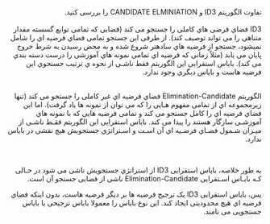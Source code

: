 
##
####

<div dir="rtl">
  تفاوت الگوریتم ID3 و CANDIDATE ELMINIATION را بررسی کنید.
   </div>
<br/>
<div dir="rtl">
ID3 فضاي فرضی هاي کاملی را جستجو می کند (فضایی که تمامی توابع گسسته مقدار متناهی را می تواند توصیف کند). از طرفی این جستجو تمامی فضاي فرضیه اي را شامل نمیشود، جستجو از فرضیه هاي سادهتر شروع شده و به محض رسیدن به شرط خروج پایان می یابد (مثلاً زمانی که فرضیه اي تمامی نمونه هاي آموزشی را درست دسته بندي می کند). بایاس استقرایی این الگوریتم فقط ناشـی از نحوه ي ترتیب جستجوي این فرضیه هاست و بایاس دیگري وجود ندارد.
</div>

<br/>

<div dir="rtl">
  
الگوریتم Elimination-Candidate فضاي فرضیه اي غیر کاملی را جستجو می کند (تنها زیرمجموعه اي از تمامی مفهوم هـایی را که می توان از نمونه ها یاد گرفت). اما این فضاي فرضیه اي را کامل جستجو می کند و تمامی فرضیه هایی که با نمونه هاي آموزشـی سازگار هستند را پیدا می کند. بایاس استقرایی این الگوریتم فقـط ناشـی از میـزان شـمول فضـاي فرضـیه اي آن اسـت و اسـتراتژي جستجویش هیچ نقشی در بایاس ندارد.
  
   </div>
<br/>
<div dir="rtl">
  
به طور خلاصه، بایاس استقرایی ID3 از استراتژي جستجویش ناشی می شود در حـالی کـه بایـاس اسـتقرایی Elimination-Candidate ناشی از فضایی جستجو آن است.
 </div>
 
<div dir="rtl">
  پس، بایاس استقرایی ID3 یک ترجیح فرضیه ها بر دیگر فرضیه هاست، بدون اینکه فضاي فرضیه اي هیچ محدودیتی ایجاد کند. این نوع بایاس را معمولا بایاس ترجیحی یا بایاس جستجویی می نامند.
 </div>  
 
